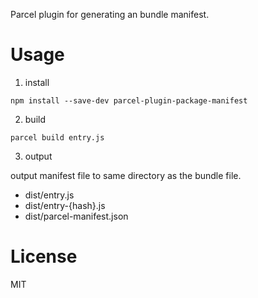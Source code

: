 Parcel plugin for generating an bundle manifest.

Usage
=======

1. install

```
npm install --save-dev parcel-plugin-package-manifest
```

2. build

```
parcel build entry.js
```

3. output

output manifest file to same directory as the bundle file.

- dist/entry.js
- dist/entry-{hash}.js
- dist/parcel-manifest.json

License
========

MIT
